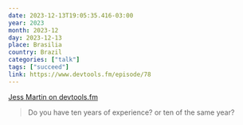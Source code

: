 ```yaml
---
date: 2023-12-13T19:05:35.416-03:00
year: 2023
month: 2023-12
day: 2023-12-13
place: Brasilia
country: Brazil
categories: ["talk"]
tags: ["succeed"]
link: https://www.devtools.fm/episode/78
---
```

[Jess Martin on devtools.fm](https://www.devtools.fm/episode/78)

> Do you have ten years of experience? or ten of the same year?
